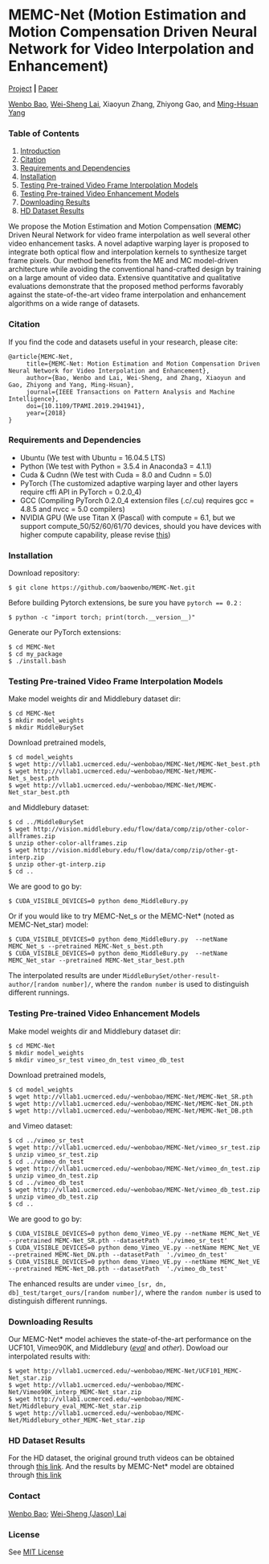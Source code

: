 # MEMC-Net (Motion Estimation and Motion Compensation Driven Neural Network for Video Interpolation and Enhancement)
[Project](https://sites.google.com/view/wenbobao/memc-net) **|** [Paper](http://arxiv.org/abs/1810.08768)


[Wenbo Bao](https://sites.google.com/view/wenbobao/home),
[Wei-Sheng Lai](http://graduatestudents.ucmerced.edu/wlai24/), 
Xiaoyun Zhang, 
Zhiyong Gao, 
and [Ming-Hsuan Yang](http://faculty.ucmerced.edu/mhyang/)


### Table of Contents
1. [Introduction](#introduction)
1. [Citation](#citation)
1. [Requirements and Dependencies](#requirements-and-dependencies)
1. [Installation](#installation)
1. [Testing Pre-trained Video Frame Interpolation Models](#testing-pre-trained-video-frame-interpolation-models)
1. [Testing Pre-trained Video Enhancement Models](#testing-pre-trained-video-enhancement-models)
1. [Downloading Results](#downloading-results)
1. [HD Dataset Results](#hd-dataset-results)
<!--1. [Training New Models](#training-new-models) -->

We propose the Motion Estimation and Motion Compensation (**MEMC**) Driven Neural Network for video frame interpolation as well several other video enhancement tasks.
A novel adaptive warping layer is proposed to integrate both optical flow and interpolation kernels to synthesize target frame pixels.
Our method benefits from the ME and MC model-driven architecture while avoiding the conventional hand-crafted design by training on a large amount of video data.
Extensive quantitative and qualitative evaluations demonstrate that the proposed method performs favorably against the state-of-the-art video frame interpolation and enhancement algorithms on a wide range of datasets.

### Citation
If you find the code and datasets useful in your research, please cite:

    @article{MEMC-Net,
         title={MEMC-Net: Motion Estimation and Motion Compensation Driven Neural Network for Video Interpolation and Enhancement},
         author={Bao, Wenbo and Lai, Wei-Sheng, and Zhang, Xiaoyun and Gao, Zhiyong and Yang, Ming-Hsuan},
         journal={IEEE Transactions on Pattern Analysis and Machine Intelligence},
         doi={10.1109/TPAMI.2019.2941941},
         year={2018}
    }
    

### Requirements and Dependencies
- Ubuntu (We test with Ubuntu = 16.04.5 LTS)
- Python (We test with Python = 3.5.4 in Anaconda3 = 4.1.1)
- Cuda & Cudnn (We test with Cuda = 8.0 and Cudnn = 5.0)
- PyTorch (The customized adaptive warping layer and other layers require cffi API in PyTorch = 0.2.0_4)
- GCC (Compiling PyTorch 0.2.0_4 extension files (.c/.cu) requires gcc = 4.8.5 and nvcc = 5.0 compilers)
- NVIDIA GPU (We use Titan X (Pascal) with compute = 6.1, but we support compute_50/52/60/61/70 devices, should you have devices with higher compute capability, please revise [this](https://github.com/baowenbo/MEMC-Net/blob/master/my_package/install.bash))


### Installation
Download repository:

    $ git clone https://github.com/baowenbo/MEMC-Net.git

Before building Pytorch extensions, be sure you have `pytorch == 0.2` :
    
    $ python -c "import torch; print(torch.__version__)"
    
Generate our PyTorch extensions:
    
    $ cd MEMC-Net
    $ cd my_package 
    $ ./install.bash

### Testing Pre-trained Video Frame Interpolation Models
Make model weights dir and Middlebury dataset dir:

    $ cd MEMC-Net
    $ mkdir model_weights
    $ mkdir MiddleBurySet
    
Download pretrained models, 

    $ cd model_weights
    $ wget http://vllab1.ucmerced.edu/~wenbobao/MEMC-Net/MEMC-Net_best.pth 
    $ wget http://vllab1.ucmerced.edu/~wenbobao/MEMC-Net/MEMC-Net_s_best.pth
    $ wget http://vllab1.ucmerced.edu/~wenbobao/MEMC-Net/MEMC-Net_star_best.pth
    
    
and Middlebury dataset:
    
    $ cd ../MiddleBurySet
    $ wget http://vision.middlebury.edu/flow/data/comp/zip/other-color-allframes.zip
    $ unzip other-color-allframes.zip
    $ wget http://vision.middlebury.edu/flow/data/comp/zip/other-gt-interp.zip
    $ unzip other-gt-interp.zip
    $ cd ..

We are good to go by:

    $ CUDA_VISIBLE_DEVICES=0 python demo_MiddleBury.py
    
Or if you would like to try MEMC-Net_s or the MEMC-Net* (noted as MEMC-Net_star) model:
    
    $ CUDA_VISIBLE_DEVICES=0 python demo_MiddleBury.py  --netName MEMC_Net_s --pretrained MEMC-Net_s_best.pth
    $ CUDA_VISIBLE_DEVICES=0 python demo_MiddleBury.py  --netName MEMC_Net_star --pretrained MEMC-Net_star_best.pth
        
The interpolated results are under `MiddleBurySet/other-result-author/[random number]/`, where the `random number` is used to distinguish different runnings. 


### Testing Pre-trained Video Enhancement Models
Make model weights dir and Middlebury dataset dir:

    $ cd MEMC-Net
    $ mkdir model_weights
    $ mkdir vimeo_sr_test vimeo_dn_test vimeo_db_test
    
Download pretrained models, 

    $ cd model_weights
    $ wget http://vllab1.ucmerced.edu/~wenbobao/MEMC-Net/MEMC-Net_SR.pth 
    $ wget http://vllab1.ucmerced.edu/~wenbobao/MEMC-Net/MEMC-Net_DN.pth
    $ wget http://vllab1.ucmerced.edu/~wenbobao/MEMC-Net/MEMC-Net_DB.pth
    
    
and Vimeo dataset:
    
    $ cd ../vimeo_sr_test
    $ wget http://vllab1.ucmerced.edu/~wenbobao/MEMC-Net/vimeo_sr_test.zip
    $ unzip vimeo_sr_test.zip 
    $ cd ../vimeo_dn_test
    $ wget http://vllab1.ucmerced.edu/~wenbobao/MEMC-Net/vimeo_dn_test.zip
    $ unzip vimeo_dn_test.zip 
    $ cd ../vimeo_db_test
    $ wget http://vllab1.ucmerced.edu/~wenbobao/MEMC-Net/vimeo_db_test.zip
    $ unzip vimeo_db_test.zip 
    $ cd ..

We are good to go by:

    $ CUDA_VISIBLE_DEVICES=0 python demo_Vimeo_VE.py --netName MEMC_Net_VE --pretrained MEMC-Net_SR.pth --datasetPath  './vimeo_sr_test'
    $ CUDA_VISIBLE_DEVICES=0 python demo_Vimeo_VE.py --netName MEMC_Net_VE --pretrained MEMC-Net_DN.pth --datasetPath  './vimeo_dn_test'
    $ CUDA_VISIBLE_DEVICES=0 python demo_Vimeo_VE.py --netName MEMC_Net_VE --pretrained MEMC-Net_DB.pth --datasetPath  './vimeo_db_test'
               
The enhanced results are under `vimeo_[sr, dn, db]_test/target_ours/[random number]/`, where the `random number` is used to distinguish different runnings. 


### Downloading Results
Our MEMC-Net* model achieves the state-of-the-art performance on the UCF101, Vimeo90K, and Middlebury ([*eval*](http://vision.middlebury.edu/flow/eval/results/results-n1.php) and *other*).
Dowload our interpolated results with:
    
    $ wget http://vllab1.ucmerced.edu/~wenbobao/MEMC-Net/UCF101_MEMC-Net_star.zip
    $ wget http://vllab1.ucmerced.edu/~wenbobao/MEMC-Net/Vimeo90K_interp_MEMC-Net_star.zip
    $ wget http://vllab1.ucmerced.edu/~wenbobao/MEMC-Net/Middlebury_eval_MEMC-Net_star.zip
    $ wget http://vllab1.ucmerced.edu/~wenbobao/MEMC-Net/Middlebury_other_MEMC-Net_star.zip
    
### HD Dataset Results
For the HD dataset, the original ground truth videos can be obtained through [this link](https://merced-my.sharepoint.com/:u:/g/personal/wbao2_ucmerced_edu/EU-1cwJsIGJLmGsIz6a30sEBo-Jv2DWcw65qElR5xwh6VA?e=spBaNI).
And the results by MEMC-Net* model are obtained through  [this link](https://merced-my.sharepoint.com/:u:/g/personal/wbao2_ucmerced_edu/ERuru1UX1dJEj4aUtzyKHdUBjcaRehTdv8DtwGhEV62cdQ?e=swD2EL)

### Contact
[Wenbo Bao](mailto:bwb0813@gmail.com); [Wei-Sheng (Jason) Lai](mailto:phoenix104104@gmail.com)

### License
See [MIT License](https://github.com/baowenbo/DAIN/blob/master/LICENSE)    
    

